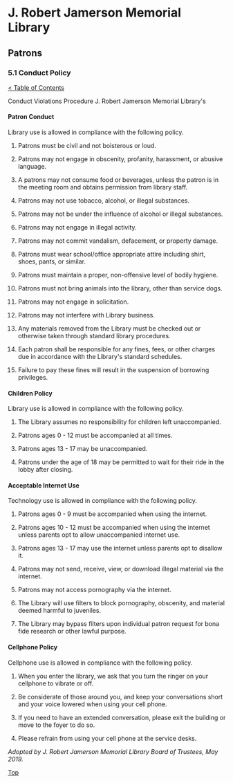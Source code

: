 [0]: ../README.md
[5.1]: conduct-policy.md

# J. Robert Jamerson Memorial Library
## Patrons
### 5.1 Conduct Policy
[< Table of Contents][0]

Conduct Violations Procedure
J. Robert Jamerson Memorial Library's

#### Patron Conduct
Library use is allowed in compliance with the following policy.

1. Patrons must be civil and not boisterous or loud.

2. Patrons may not engage in obscenity, profanity, harassment, or abusive language.

3. A patrons may not consume food or beverages, unless the patron is in the meeting room and obtains permission from library staff.

4. Patrons may not use tobacco, alcohol, or illegal substances.

5. Patrons may not be under the influence of alcohol or illegal substances.

6. Patrons may not engage in illegal activity.

7. Patrons may not commit vandalism, defacement, or property damage.

8. Patrons must wear school/office appropriate attire including shirt, shoes, pants, or similar.

9. Patrons must maintain a proper, non-offensive level of bodily hygiene.

10. Patrons must not bring animals into the library, other than service dogs.

11. Patrons may not engage in solicitation.

12. Patrons may not interfere with Library business.

13. Any materials removed from the Library must be checked out or otherwise taken through standard library procedures.

14. Each patron shall be responsible for any fines, fees, or other charges due in accordance with the Library's standard schedules.

15. Failure to pay these fines will result in the suspension of borrowing privileges.

#### Children Policy
Library use is allowed in compliance with the following policy.

1. The Library assumes no responsibility for children left unaccompanied.

2. Patrons ages 0 - 12 must be accompanied at all times.

3. Patrons ages 13 - 17 may be unaccompanied.

4. Patrons under the age of 18 may be permitted to wait for their ride in the lobby after closing.

#### Acceptable Internet Use
Technology use is allowed in compliance with the following policy.

1. Patrons ages 0 - 9 must be accompanied when using the internet.

2. Patrons ages 10 - 12 must be accompanied when using the internet unless parents opt to allow unaccompanied internet use.

2. Patrons ages 13 - 17 may use the internet unless parents opt to disallow it.

3. Patrons may not send, receive, view, or download illegal material via the internet.

4. Patrons may not access pornography via the internet.

5. The Library will use filters to block pornography, obscenity, and material deemed harmful to juveniles.

6. The Library may bypass filters upon individual patron request for bona fide research or other lawful purpose.

#### Cellphone Policy
Cellphone use is allowed in compliance with the following policy.

1. When you enter the library, we ask that you turn the ringer on your cellphone to vibrate or off.

2. Be considerate of those around you, and keep your conversations short and your voice lowered when using your cell phone.

3. If you need to have an extended conversation, please exit the building or move to the foyer to do so.

4. Please refrain from using your cell phone at the service desks.


*Adopted by J. Robert Jamerson Memorial Library Board of Trustees, May 2019.*

[Top][5.1]